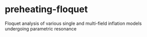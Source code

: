 # preheating-floquet
Floquet analysis of various single and multi-field inflation models undergoing parametric resonance
